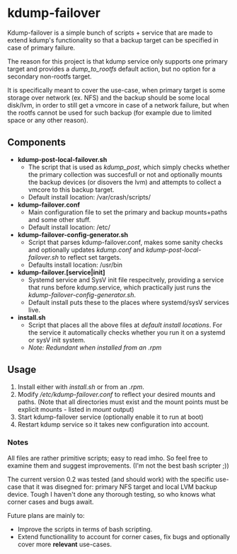 # kdump-failover
Kdump-failover is a simple bunch of scripts + service that are made to extend kdump's functionality so that a backup target can be specified in case of primary failure. 

The reason for this project is that kdump service only supports one primary target and provides a *dump_to_rootfs* default action, but no option for a secondary non-rootfs target.

It is specifically meant to cover the use-case, when primary target is some storage over network (ex. NFS) and the backup should be some local disk/lvm, in order to still get a vmcore in case of a network failure, but when the rootfs cannot be used for such backup (for example due to limited space or any other reason).


## Components

* **kdump-post-local-failover.sh**
  * The script that is used as *kdump_post*, which simply checks whether the primary collection was succesfull or not and optionally mounts the backup devices (or disovers the lvm) and attempts to collect a vmcore to this backup target.
  * Default install location: /var/crash/scripts/
* **kdump-failover.conf**
  * Main configuration file to set the primary and backup mounts+paths and some other stuff.
  * Default install location: /etc/
* **kdump-failover-config-generator.sh**
  * Script that parses kdump-failover.conf, makes some sanity checks and optionally updates *kdump.conf* and *kdump-post-local-failover.sh* to reflect set targets.
  * Defaults install location: /usr/bin
* **kdump-failover.[service|init]**
  * Systemd service and SysV init file respecitvely, providing a service that runs before kdump.service, which practically just runs the *kdump-failover-config-generator.sh*.
  * Default install puts these to the places where systemd/sysV services live.
* **install.sh**
  * Script that places all the above files at *default install locations*. For the service it automatically checks whether you run it on a systemd or sysV init system.
  * *Note: Redundant when installed from an .rpm* 
  

## Usage

1) Install either with *install.sh* or from an *.rpm*.
2) Modify */etc/kdump-failover.conf* to reflect your desired mounts and paths. (Note that all directories must exist and the mount points must be explicit mounts - listed in *mount* output)
3) Start kdump-failover service (optionally enable it to run at boot)
4) Restart kdump service so it takes new configuration into account.

### Notes

All files are rather primitive scripts; easy to read imho. So feel free to examine them and suggest improvements. (I'm not the best bash scripter ;))

The current version 0.2 was tested (and should work) with the specific use-case that it was disegned for: primary NFS target and local LVM backup device. Tough I haven't done any thorough testing, so who knows what corner cases and bugs await.

Future plans are mainly to:
* Improve the scripts in terms of bash scripting.
* Extend functionallity to account for corner cases, fix bugs and optionally cover more **relevant** use-cases.

